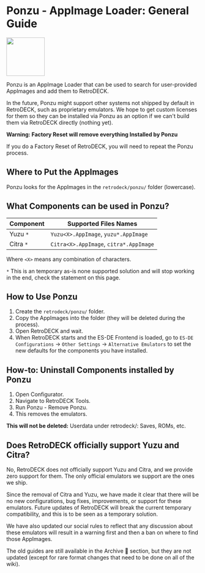 # Ponzu - AppImage Loader: General Guide

<img src="../../../wiki_images/logos/ponzu-logo.png" width="100">

Ponzu is an AppImage Loader that can be used to search for user-provided AppImages and add them to RetroDECK.

In the future, Ponzu might support other systems not shipped by default in RetroDECK, such as proprietary emulators. We hope to get custom licenses for them so they can be installed via Ponzu as an option if we can't build them via RetroDECK directly (nothing yet).

**Warning: Factory Reset will remove everything Installed by Ponzu**

If you do a Factory Reset of RetroDECK, you will need to repeat the Ponzu process.

## Where to Put the AppImages

Ponzu looks for the AppImages in the `retrodeck/ponzu/` folder (lowercase).

## What Components can be used in Ponzu?

| Component | Supported Files Names |
|----------|-----------------|
| Yuzu `*`     | `Yuzu<X>.AppImage`, `yuzu*.AppImage` |
| Citra `*`   | `Citra<X>.AppImage`, `citra*.AppImage` |

Where `<X>` means any combination of characters.

`*` This is an temporary as-is none supported solution and will stop working in the end, check the statement on this page.

## How to Use Ponzu

1. Create the `retrodeck/ponzu/` folder.
2. Copy the AppImages into the folder (they will be deleted during the process).
3. Open RetroDECK and wait.
4. When RetroDECK starts and the ES-DE Frontend is loaded, go to `ES-DE Configurations` -> `Other Settings` -> `Alternative Emulators` to set the new defaults for the components you have installed.
 
## How-to: Uninstall Components installed by Ponzu

1. Open Configurator.
2. Navigate to RetroDECK Tools.
3. Run Ponzu - Remove Ponzu.
4. This removes the emulators.


**This will not be deleted:** Userdata under retrodeck/: Saves, ROMs, etc.

## Does RetroDECK officially support Yuzu and Citra?

No, RetroDECK does not officially support Yuzu and Citra, and we provide zero support for them. The only official emulators we support are the ones we ship.

Since the removal of Citra and Yuzu, we have made it clear that there will be no new configurations, bug fixes, improvements, or support for these emulators. Future updates of RetroDECK will break the current temporary compatibility, and this is to be seen as a temporary solution.

We have also updated our social rules to reflect that any discussion about these emulators will result in a warning first and then a ban on where to find those AppImages.

The old guides are still available in the Archive 📂 section, but they are not updated (except for rare format changes that need to be done on all of the wiki).
